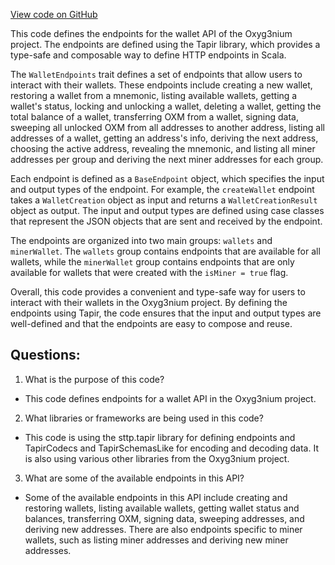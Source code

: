 [View code on GitHub](https://github.com/alephium/alephium/wallet/src/main/scala/org/alephium/wallet/api/WalletEndpoints.scala)

This code defines the endpoints for the wallet API of the Oxyg3nium project. The endpoints are defined using the Tapir library, which provides a type-safe and composable way to define HTTP endpoints in Scala. 

The `WalletEndpoints` trait defines a set of endpoints that allow users to interact with their wallets. These endpoints include creating a new wallet, restoring a wallet from a mnemonic, listing available wallets, getting a wallet's status, locking and unlocking a wallet, deleting a wallet, getting the total balance of a wallet, transferring OXM from a wallet, signing data, sweeping all unlocked OXM from all addresses to another address, listing all addresses of a wallet, getting an address's info, deriving the next address, choosing the active address, revealing the mnemonic, and listing all miner addresses per group and deriving the next miner addresses for each group.

Each endpoint is defined as a `BaseEndpoint` object, which specifies the input and output types of the endpoint. For example, the `createWallet` endpoint takes a `WalletCreation` object as input and returns a `WalletCreationResult` object as output. The input and output types are defined using case classes that represent the JSON objects that are sent and received by the endpoint.

The endpoints are organized into two main groups: `wallets` and `minerWallet`. The `wallets` group contains endpoints that are available for all wallets, while the `minerWallet` group contains endpoints that are only available for wallets that were created with the `isMiner = true` flag.

Overall, this code provides a convenient and type-safe way for users to interact with their wallets in the Oxyg3nium project. By defining the endpoints using Tapir, the code ensures that the input and output types are well-defined and that the endpoints are easy to compose and reuse.
## Questions: 
 1. What is the purpose of this code?
- This code defines endpoints for a wallet API in the Oxyg3nium project.

2. What libraries or frameworks are being used in this code?
- This code is using the sttp.tapir library for defining endpoints and TapirCodecs and TapirSchemasLike for encoding and decoding data. It is also using various other libraries from the Oxyg3nium project.

3. What are some of the available endpoints in this API?
- Some of the available endpoints in this API include creating and restoring wallets, listing available wallets, getting wallet status and balances, transferring OXM, signing data, sweeping addresses, and deriving new addresses. There are also endpoints specific to miner wallets, such as listing miner addresses and deriving new miner addresses.